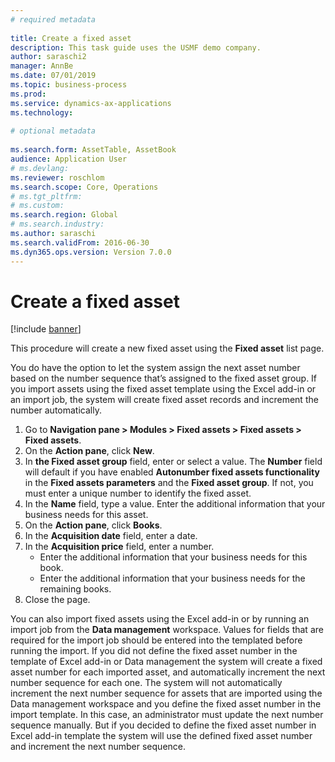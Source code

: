 ```yaml
--- 
# required metadata 
 
title: Create a fixed asset
description: This task guide uses the USMF demo company. 
author: saraschi2
manager: AnnBe 
ms.date: 07/01/2019
ms.topic: business-process 
ms.prod:  
ms.service: dynamics-ax-applications 
ms.technology:  
 
# optional metadata 
 
ms.search.form: AssetTable, AssetBook   
audience: Application User 
# ms.devlang:  
ms.reviewer: roschlom
ms.search.scope: Core, Operations 
# ms.tgt_pltfrm:  
# ms.custom:  
ms.search.region: Global
# ms.search.industry: 
ms.author: saraschi
ms.search.validFrom: 2016-06-30 
ms.dyn365.ops.version: Version 7.0.0 
---
```

# Create a fixed asset

[!include [banner](../../includes/banner.md)]

This procedure will create a new fixed asset using the **Fixed asset** list page.

You do have the option to let the system assign the next asset number based on the number sequence that’s assigned to the fixed asset group. If you import assets using the fixed asset template using the Excel add-in or an import job, the system will create fixed asset records and increment the number automatically. 

1. Go to **Navigation pane > Modules > Fixed assets > Fixed assets > Fixed assets**.
2. On the **Action pane**, click **New**.
3. In **the Fixed asset group** field, enter or select a value. The **Number** field will default if you have enabled **Autonumber fixed assets functionality** in the **Fixed assets parameters** and the **Fixed asset group**.  If not, you must enter a unique number to identify the fixed asset.  
4. In the **Name** field, type a value. Enter the additional information that your business needs for this asset.  
5. On the **Action pane**, click **Books**.
6. In the **Acquisition date** field, enter a date.
7. In the **Acquisition price** field, enter a number.
    - Enter the additional information that your business needs for this book.  
    - Enter the additional information that your business needs for the remaining books.  
8. Close the page.

You can also import fixed assets using the Excel add-in or by running an import job from the **Data management** workspace. Values for fields that are required for the import job should be entered into the templated before running the import. If you did not define the fixed asset number in the template of Excel add-in or Data management the system will create a fixed asset number for each imported asset,  and automatically increment the next number sequence for each one. The system will not automatically increment the next number sequence for assets that are imported using the Data management workspace and you define the fixed asset number in the import template. In this case, an administrator must update the next number sequence manually.  But if you decided to define the fixed asset number in Excel add-in template the system will use the defined fixed asset number and increment the next number sequence.
